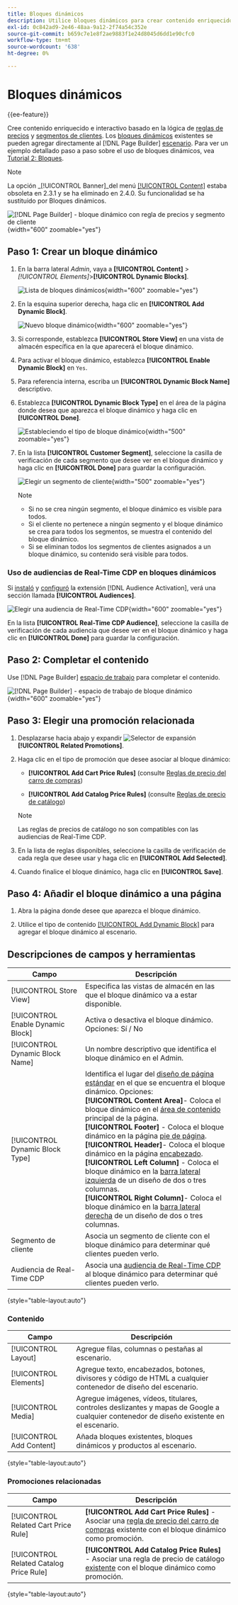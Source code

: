 ```yaml
---
title: Bloques dinámicos
description: Utilice bloques dinámicos para crear contenido enriquecido e interactivo que se base en la lógica de las reglas de precios y los segmentos de clientes.
exl-id: 0c842ad9-2e46-48aa-9a12-2f74a54c352e
source-git-commit: b659c7e1e8f2ae9883f1e24d8045d6dd1e90cfc0
workflow-type: tm+mt
source-wordcount: '638'
ht-degree: 0%

---
```


# Bloques dinámicos

{{ee-feature}}

Cree contenido enriquecido e interactivo basado en la lógica de [reglas de precios](../merchandising-promotions/introduction.md#price-rules) y [segmentos de clientes](../customers/customer-segments.md). Los [bloques dinámicos](../page-builder/dynamic-block.md) existentes se pueden agregar directamente al [!DNL Page Builder] [escenario](../page-builder/workspace.md). Para ver un ejemplo detallado paso a paso sobre el uso de bloques dinámicos, vea [Tutorial 2: Bloques](../page-builder/2-blocks.md).

>[!NOTE]
>
>La opción _[!UICONTROL Banner]_del menú [[!UICONTROL Content]](content-menu.md) estaba obsoleta en 2.3.1 y se ha eliminado en 2.4.0. Su funcionalidad se ha sustituido por Bloques dinámicos.

![[!DNL Page Builder] - bloque dinámico con regla de precios y segmento de cliente](../page-builder/assets/pb-tutorial2-dynamic-block-storefront.png){width="600" zoomable="yes"}

## Paso 1: Crear un bloque dinámico

1. En la barra lateral _Admin_, vaya a **[!UICONTROL Content]** > _[!UICONTROL Elements]_>**[!UICONTROL Dynamic Blocks]**.

   ![Lista de bloques dinámicos](../page-builder/assets/pb-tutorial2-block-dynamic-add.png){width="600" zoomable="yes"}

1. En la esquina superior derecha, haga clic en **[!UICONTROL Add Dynamic Block]**.

   ![Nuevo bloque dinámico](../page-builder/assets/pb-tutorial2-block-dynamic-new.png){width="600" zoomable="yes"}

1. Si corresponde, establezca **[!UICONTROL Store View]** en una vista de almacén específica en la que aparecerá el bloque dinámico.

1. Para activar el bloque dinámico, establezca **[!UICONTROL Enable Dynamic Block]** en `Yes`.

1. Para referencia interna, escriba un **[!UICONTROL Dynamic Block Name]** descriptivo.

1. Establezca **[!UICONTROL Dynamic Block Type]** en el área de la página donde desea que aparezca el bloque dinámico y haga clic en **[!UICONTROL Done]**.

   ![Estableciendo el tipo de bloque dinámico](../page-builder/assets/pb-dynamic-block-type.png){width="500" zoomable="yes"}

1. En la lista **[!UICONTROL Customer Segment]**, seleccione la casilla de verificación de cada segmento que desee ver en el bloque dinámico y haga clic en **[!UICONTROL Done]** para guardar la configuración.

   ![Elegir un segmento de cliente](../page-builder/assets/pb-dynamic-block-customer-segment.png){width="500" zoomable="yes"}

   >[!NOTE]
   >
   >- Si no se crea ningún segmento, el bloque dinámico es visible para todos.
   >- Si el cliente no pertenece a ningún segmento y el bloque dinámico se crea para todos los segmentos, se muestra el contenido del bloque dinámico.
   >- Si se eliminan todos los segmentos de clientes asignados a un bloque dinámico, su contenido será visible para todos.

### Uso de audiencias de Real-Time CDP en bloques dinámicos

Si [instaló](../customers/audience-activation.md#install-the-extension) y [configuró](../customers/audience-activation.md#configure-the-extension) la extensión [!DNL Audience Activation], verá una sección llamada **[!UICONTROL Audiences]**.

![Elegir una audiencia de Real-Time CDP](./assets/dynamic-block-rtcdp.png){width="600" zoomable="yes"}

En la lista **[!UICONTROL Real-Time CDP Audience]**, seleccione la casilla de verificación de cada audiencia que desee ver en el bloque dinámico y haga clic en **[!UICONTROL Done]** para guardar la configuración.

## Paso 2: Completar el contenido

Use [!DNL Page Builder] [espacio de trabajo](../page-builder/workspace.md) para completar el contenido.

![[!DNL Page Builder] - espacio de trabajo de bloque dinámico](../page-builder/assets/pb-dynamic-block-workspace.png){width="600" zoomable="yes"}

## Paso 3: Elegir una promoción relacionada

1. Desplazarse hacia abajo y expandir ![Selector de expansión](../assets/icon-display-expand.png) **[!UICONTROL Related Promotions]**.

1. Haga clic en el tipo de promoción que desee asociar al bloque dinámico:

   - **[!UICONTROL Add Cart Price Rules]** (consulte [Reglas de precio del carro de compras](../merchandising-promotions/price-rules-cart.md))

   - **[!UICONTROL Add Catalog Price Rules]** (consulte [Reglas de precio de catálogo](../merchandising-promotions/price-rules-catalog.md))

   >[!NOTE]
   >
   >Las reglas de precios de catálogo no son compatibles con las audiencias de Real-Time CDP.

1. En la lista de reglas disponibles, seleccione la casilla de verificación de cada regla que desee usar y haga clic en **[!UICONTROL Add Selected]**.

1. Cuando finalice el bloque dinámico, haga clic en **[!UICONTROL Save]**.

## Paso 4: Añadir el bloque dinámico a una página

1. Abra la página donde desee que aparezca el bloque dinámico.

1. Utilice el tipo de contenido [[!UICONTROL Add Dynamic Block]](../page-builder/dynamic-block.md) para agregar el bloque dinámico al escenario.

## Descripciones de campos y herramientas

| Campo | Descripción |
|--- |--- |
| [!UICONTROL Store View] | Especifica las vistas de almacén en las que el bloque dinámico va a estar disponible. |
| [!UICONTROL Enable Dynamic Block] | Activa o desactiva el bloque dinámico. Opciones: Sí / No |
| [!UICONTROL Dynamic Block Name] | Un nombre descriptivo que identifica el bloque dinámico en el Admin. |
| [!UICONTROL Dynamic Block Type] | Identifica el lugar del [diseño de página estándar](layout-updates.md) en el que se encuentra el bloque dinámico. Opciones: <br/>**[!UICONTROL Content Area]**- Coloca el bloque dinámico en el [área de contenido](layout-updates.md) principal de la página.<br/>**[!UICONTROL Footer]** - Coloca el bloque dinámico en la página [pie de página](page-setup.md#footer). <br/>**[!UICONTROL Header]**- Coloca el bloque dinámico en la página [encabezado](page-setup.md#header).<br/>**[!UICONTROL Left Column]** - Coloca el bloque dinámico en la [barra lateral izquierda](page-layout.md#standard-page-layouts) de un diseño de dos o tres columnas. <br/>**[!UICONTROL Right Column]**- Coloca el bloque dinámico en la [barra lateral derecha](page-layout.md#standard-page-layouts) de un diseño de dos o tres columnas. |
| Segmento de cliente | Asocia un segmento de cliente con el bloque dinámico para determinar qué clientes pueden verlo. |
| Audiencia de Real-Time CDP | Asocia una [audiencia de Real-Time CDP](../customers/audience-activation.md) al bloque dinámico para determinar qué clientes pueden verlo. |

{style="table-layout:auto"}

### Contenido

| Campo | Descripción |
|--- |--- |
| [!UICONTROL Layout] | Agregue filas, columnas o pestañas al escenario. |
| [!UICONTROL Elements] | Agregue texto, encabezados, botones, divisores y código de HTML a cualquier contenedor de diseño del escenario. |
| [!UICONTROL Media] | Agregue imágenes, vídeos, titulares, controles deslizantes y mapas de Google a cualquier contenedor de diseño existente en el escenario. |
| [!UICONTROL Add Content] | Añada bloques existentes, bloques dinámicos y productos al escenario. |

{style="table-layout:auto"}

### Promociones relacionadas

| Campo | Descripción |
|--- |--- |
| [!UICONTROL Related Cart Price Rule] | **[!UICONTROL Add Cart Price Rules]** - Asociar una [regla de precio del carro de compras](../merchandising-promotions/price-rules-cart.md) existente con el bloque dinámico como promoción. |
| [!UICONTROL Related Catalog Price Rule] | **[!UICONTROL Add Catalog Price Rules]** - Asociar una regla de precio de catálogo [existente](../merchandising-promotions/price-rules-catalog.md) con el bloque dinámico como promoción. |

{style="table-layout:auto"}
